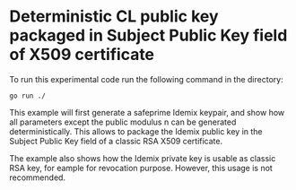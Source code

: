 # Deterministic CL public key packaged in Subject Public Key field of X509 certificate

To run this experimental code run the following command in the directory:

`go run ./`

This example will first generate a safeprime Idemix keypair, and show how all parameters except the public modulus n can be generated deterministically. This allows to package the Idemix public key in the Subject Public Key field of a classic RSA X509 certificate.

The example also shows how the Idemix private key is usable as classic RSA key, for eample for revocation purpose. However, this usage is not recommended.